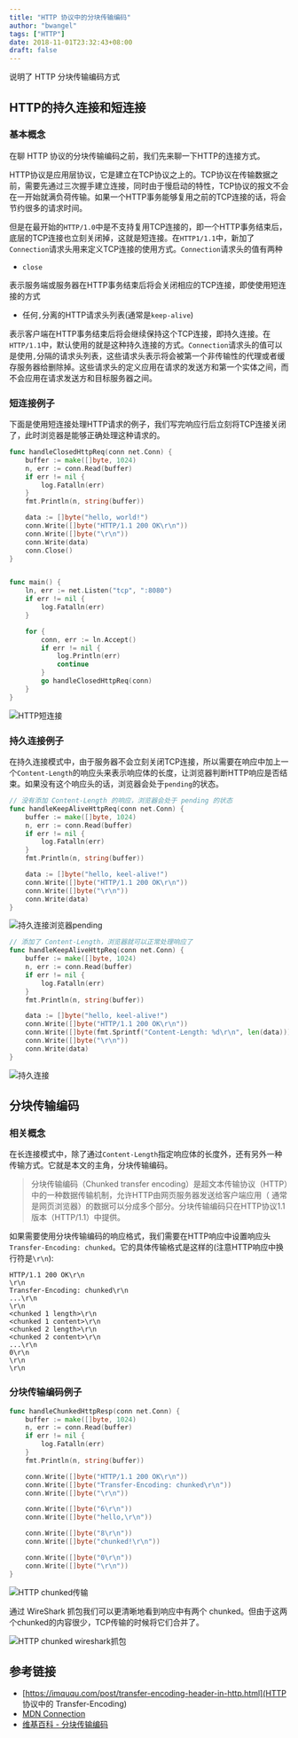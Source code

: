 ```yaml
---
title: "HTTP 协议中的分块传输编码"
author: "bwangel"
tags: ["HTTP"]
date: 2018-11-01T23:32:43+08:00
draft: false
---
```


说明了 HTTP 分块传输编码方式

<!--more-->

## HTTP的持久连接和短连接

### 基本概念

在聊 HTTP 协议的分块传输编码之前，我们先来聊一下HTTP的连接方式。

HTTP协议是应用层协议，它是建立在TCP协议之上的。TCP协议在传输数据之前，需要先通过三次握手建立连接，同时由于慢启动的特性，TCP协议的报文不会在一开始就满负荷传输。如果一个HTTP事务能够复用之前的TCP连接的话，将会节约很多的请求时间。

但是在最开始的`HTTP/1.0`中是不支持复用TCP连接的，即一个HTTP事务结束后，底层的TCP连接也立刻关闭掉，这就是短连接。在`HTTP1/1.1`中，新加了`Connection`请求头用来定义TCP连接的使用方式。`Connection`请求头的值有两种

+ `close`

表示服务端或服务器在HTTP事务结束后将会关闭相应的TCP连接，即使使用短连接的方式

+ 任何`,`分离的HTTP请求头列表(通常是`keep-alive`)

表示客户端在HTTP事务结束后将会继续保持这个TCP连接，即持久连接。在`HTTP/1.1`中，默认使用的就是这种持久连接的方式。`Connection`请求头的值可以是使用`,`分隔的请求头列表，这些请求头表示将会被第一个非传输性的代理或者缓存服务器给删除掉。这些请求头的定义应用在请求的发送方和第一个实体之间，而不会应用在请求发送方和目标服务器之间。

### 短连接例子

下面是使用短连接处理HTTP请求的例子，我们写完响应行后立刻将TCP连接关闭了，此时浏览器是能够正确处理这种请求的。

```go
func handleClosedHttpReq(conn net.Conn) {
    buffer := make([]byte, 1024)
    n, err := conn.Read(buffer)
    if err != nil {
        log.Fatalln(err)
    }
    fmt.Println(n, string(buffer))

    data := []byte("hello, world!")
    conn.Write([]byte("HTTP/1.1 200 OK\r\n"))
    conn.Write([]byte("\r\n"))
    conn.Write(data)
    conn.Close()
}


func main() {
    ln, err := net.Listen("tcp", ":8080")
    if err != nil {
        log.Fatalln(err)
    }

    for {
        conn, err := ln.Accept()
        if err != nil {
            log.Println(err)
            continue
        }
        go handleClosedHttpReq(conn)
    }
}
```

![HTTP短连接](https://passage-1253400711.cos-website.ap-beijing.myqcloud.com/2018-11-01-233404.png)

### 持久连接例子

在持久连接模式中，由于服务器不会立刻关闭TCP连接，所以需要在响应中加上一个`Content-Length`的响应头来表示响应体的长度，让浏览器判断HTTP响应是否结束。如果没有这个响应头的话，浏览器会处于`pending`的状态。

```go
// 没有添加 Content-Length 的响应，浏览器会处于 pending 的状态
func handleKeepAliveHttpReq(conn net.Conn) {
    buffer := make([]byte, 1024)
    n, err := conn.Read(buffer)
    if err != nil {
        log.Fatalln(err)
    }
    fmt.Println(n, string(buffer))

    data := []byte("hello, keel-alive!")
    conn.Write([]byte("HTTP/1.1 200 OK\r\n"))
    conn.Write([]byte("\r\n"))
    conn.Write(data)
}
```

![持久连接浏览器pending](https://passage-1253400711.cos-website.ap-beijing.myqcloud.com/2018-11-01-234251.png)

```go
// 添加了 Content-Length，浏览器就可以正常处理响应了
func handleKeepAliveHttpReq(conn net.Conn) {
    buffer := make([]byte, 1024)
    n, err := conn.Read(buffer)
    if err != nil {
        log.Fatalln(err)
    }
    fmt.Println(n, string(buffer))

    data := []byte("hello, keel-alive!")
    conn.Write([]byte("HTTP/1.1 200 OK\r\n"))
    conn.Write([]byte(fmt.Sprintf("Content-Length: %d\r\n", len(data))))
    conn.Write([]byte("\r\n"))
    conn.Write(data)
}
```

![持久连接](https://passage-1253400711.cos-website.ap-beijing.myqcloud.com/2018-11-01-234547.png)

## 分块传输编码

### 相关概念

在长连接模式中，除了通过`Content-Length`指定响应体的长度外，还有另外一种传输方式。它就是本文的主角，分块传输编码。

> 分块传输编码（Chunked transfer encoding）是超文本传输协议（HTTP）中的一种数据传输机制，允许HTTP由网页服务器发送给客户端应用（ 通常是网页浏览器）的数据可以分成多个部分。分块传输编码只在HTTP协议1.1版本（HTTP/1.1）中提供。

如果需要使用分块传输编码的响应格式，我们需要在HTTP响应中设置响应头`Transfer-Encoding: chunked`。它的具体传输格式是这样的(注意HTTP响应中换行符是`\r\n`):

```
HTTP/1.1 200 OK\r\n
\r\n
Transfer-Encoding: chunked\r\n
...\r\n
\r\n
<chunked 1 length>\r\n
<chunked 1 content>\r\n
<chunked 2 length>\r\n
<chunked 2 content>\r\n
...\r\n
0\r\n
\r\n
\r\n
```

### 分块传输编码例子

```go
func handleChunkedHttpResp(conn net.Conn) {
    buffer := make([]byte, 1024)
    n, err := conn.Read(buffer)
    if err != nil {
        log.Fatalln(err)
    }
    fmt.Println(n, string(buffer))

    conn.Write([]byte("HTTP/1.1 200 OK\r\n"))
    conn.Write([]byte("Transfer-Encoding: chunked\r\n"))
    conn.Write([]byte("\r\n"))

    conn.Write([]byte("6\r\n"))
    conn.Write([]byte("hello,\r\n"))

    conn.Write([]byte("8\r\n"))
    conn.Write([]byte("chunked!\r\n"))

    conn.Write([]byte("0\r\n"))
    conn.Write([]byte("\r\n"))
}
```

![HTTP chunked传输](https://passage-1253400711.cos-website.ap-beijing.myqcloud.com/2018-11-02-000422.png)

通过 WireShark 抓包我们可以更清晰地看到响应中有两个 chunked。但由于这两个chunked的内容很少，TCP传输的时候将它们合并了。

![HTTP chunked wireshark抓包](https://passage-1253400711.cos-website.ap-beijing.myqcloud.com/2018-11-02-001330.png)

## 参考链接

+ [https://imququ.com/post/transfer-encoding-header-in-http.html](HTTP 协议中的 Transfer-Encoding)
+ [MDN Connection](https://developer.mozilla.org/en-US/docs/Web/HTTP/Headers/Connection)
+ [维基百科 - 分块传输编码](https://zh.wikipedia.org/wiki/%E5%88%86%E5%9D%97%E4%BC%A0%E8%BE%93%E7%BC%96%E7%A0%81)
